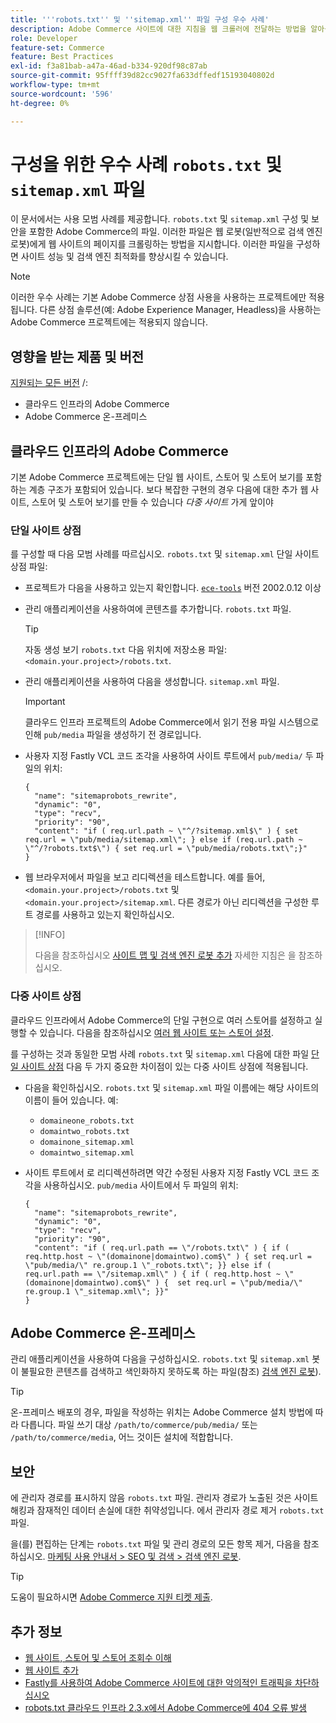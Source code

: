 ```yaml
---
title: '''robots.txt'' 및 ''sitemap.xml'' 파일 구성 우수 사례'
description: Adobe Commerce 사이트에 대한 지침을 웹 크롤러에 전달하는 방법을 알아봅니다.
role: Developer
feature-set: Commerce
feature: Best Practices
exl-id: f3a81bab-a47a-46ad-b334-920df98c87ab
source-git-commit: 95ffff39d82cc9027fa633dffedf15193040802d
workflow-type: tm+mt
source-wordcount: '596'
ht-degree: 0%

---
```


# 구성을 위한 우수 사례 `robots.txt` 및 `sitemap.xml` 파일

이 문서에서는 사용 모범 사례를 제공합니다. `robots.txt` 및 `sitemap.xml` 구성 및 보안을 포함한 Adobe Commerce의 파일. 이러한 파일은 웹 로봇(일반적으로 검색 엔진 로봇)에게 웹 사이트의 페이지를 크롤링하는 방법을 지시합니다. 이러한 파일을 구성하면 사이트 성능 및 검색 엔진 최적화를 향상시킬 수 있습니다.

>[!NOTE]
>
>이러한 우수 사례는 기본 Adobe Commerce 상점 사용을 사용하는 프로젝트에만 적용됩니다. 다른 상점 솔루션(예: Adobe Experience Manager, Headless)을 사용하는 Adobe Commerce 프로젝트에는 적용되지 않습니다.

## 영향을 받는 제품 및 버전

[지원되는 모든 버전](../../../release/versions.md) /:

- 클라우드 인프라의 Adobe Commerce
- Adobe Commerce 온-프레미스

## 클라우드 인프라의 Adobe Commerce

기본 Adobe Commerce 프로젝트에는 단일 웹 사이트, 스토어 및 스토어 보기를 포함하는 계층 구조가 포함되어 있습니다. 보다 복잡한 구현의 경우 다음에 대한 추가 웹 사이트, 스토어 및 스토어 보기를 만들 수 있습니다 _다중 사이트_ 가게 앞이야

### 단일 사이트 상점

를 구성할 때 다음 모범 사례를 따르십시오. `robots.txt` 및 `sitemap.xml` 단일 사이트 상점 파일:

- 프로젝트가 다음을 사용하고 있는지 확인합니다. [`ece-tools`](https://devdocs.magento.com/cloud/release-notes/ece-release-notes.html) 버전 2002.0.12 이상
- 관리 애플리케이션을 사용하여에 콘텐츠를 추가합니다. `robots.txt` 파일.

   >[!TIP]
   >
   >자동 생성 보기 `robots.txt` 다음 위치에 저장소용 파일: `<domain.your.project>/robots.txt`.

- 관리 애플리케이션을 사용하여 다음을 생성합니다. `sitemap.xml` 파일.

   >[!IMPORTANT]
   >
   >클라우드 인프라 프로젝트의 Adobe Commerce에서 읽기 전용 파일 시스템으로 인해 `pub/media` 파일을 생성하기 전 경로입니다.

- 사용자 지정 Fastly VCL 코드 조각을 사용하여 사이트 루트에서 `pub/media/` 두 파일의 위치:

   ```vcl
   {
     "name": "sitemaprobots_rewrite",
     "dynamic": "0",
     "type": "recv",
     "priority": "90",
     "content": "if ( req.url.path ~ \"^/?sitemap.xml$\" ) { set req.url = \"pub/media/sitemap.xml\"; } else if (req.url.path ~ \"^/?robots.txt$\") { set req.url = \"pub/media/robots.txt\";}"
   }
   ```

- 웹 브라우저에서 파일을 보고 리디렉션을 테스트합니다. 예를 들어, `<domain.your.project>/robots.txt` 및 `<domain.your.project>/sitemap.xml`. 다른 경로가 아닌 리디렉션을 구성한 루트 경로를 사용하고 있는지 확인하십시오.

>[!INFO]
>
>다음을 참조하십시오 [사이트 맵 및 검색 엔진 로봇 추가](https://devdocs.magento.com/cloud/trouble/robots-sitemap.html) 자세한 지침은 을 참조하십시오.


### 다중 사이트 상점

클라우드 인프라에서 Adobe Commerce의 단일 구현으로 여러 스토어를 설정하고 실행할 수 있습니다. 다음을 참조하십시오 [여러 웹 사이트 또는 스토어 설정](https://devdocs.magento.com/cloud/project/project-multi-sites.html).

를 구성하는 것과 동일한 모범 사례 `robots.txt` 및 `sitemap.xml` 다음에 대한 파일 [단일 사이트 상점](#single-site-storefronts) 다음 두 가지 중요한 차이점이 있는 다중 사이트 상점에 적용됩니다.

- 다음을 확인하십시오. `robots.txt` 및 `sitemap.xml` 파일 이름에는 해당 사이트의 이름이 들어 있습니다. 예:
   - `domaineone_robots.txt`
   - `domaintwo_robots.txt`
   - `domainone_sitemap.xml`
   - `domaintwo_sitemap.xml`

- 사이트 루트에서 로 리디렉션하려면 약간 수정된 사용자 지정 Fastly VCL 코드 조각을 사용하십시오. `pub/media` 사이트에서 두 파일의 위치:

   ```vcl
   {
     "name": "sitemaprobots_rewrite",
     "dynamic": "0",
     "type": "recv",
     "priority": "90",
     "content": "if ( req.url.path == \"/robots.txt\" ) { if ( req.http.host ~ \"(domainone|domaintwo).com$\" ) { set req.url = \"pub/media/\" re.group.1 \"_robots.txt\"; }} else if ( req.url.path == \"/sitemap.xml\" ) { if ( req.http.host ~ \"(domainone|domaintwo).com$\" ) {  set req.url = \"pub/media/\" re.group.1 \"_sitemap.xml\"; }}"
   }
   ```

## Adobe Commerce 온-프레미스

관리 애플리케이션을 사용하여 다음을 구성하십시오. `robots.txt` 및 `sitemap.xml` 봇이 불필요한 콘텐츠를 검색하고 색인화하지 못하도록 하는 파일(참조) [검색 엔진 로봇](https://experienceleague.adobe.com/docs/commerce-admin/marketing/seo/seo-overview.html#search-engine-robots)).

>[!TIP]
>
>온-프레미스 배포의 경우, 파일을 작성하는 위치는 Adobe Commerce 설치 방법에 따라 다릅니다. 파일 쓰기 대상 `/path/to/commerce/pub/media/` 또는 `/path/to/commerce/media`, 어느 것이든 설치에 적합합니다.

## 보안

에 관리자 경로를 표시하지 않음 `robots.txt` 파일. 관리자 경로가 노출된 것은 사이트 해킹과 잠재적인 데이터 손실에 대한 취약성입니다. 에서 관리자 경로 제거 `robots.txt` 파일.

을(를) 편집하는 단계는 `robots.txt` 파일 및 관리 경로의 모든 항목 제거, 다음을 참조하십시오. [마케팅 사용 안내서 > SEO 및 검색 > 검색 엔진 로봇](https://experienceleague.adobe.com/docs/commerce-admin/marketing/seo/seo-overview.html#search-engine-robots).

>[!TIP]
>
>도움이 필요하시면 [Adobe Commerce 지원 티켓 제출](https://experienceleague.adobe.com/docs/commerce-knowledge-base/kb/help-center-guide/magento-help-center-user-guide.html#submit-ticket).

## 추가 정보

- [웹 사이트, 스토어 및 스토어 조회수 이해](https://devdocs.magento.com/cloud/configure/configure-best-practices.html#sites)
- [웹 사이트 추가](https://docs.magento.com/user-guide/stores/stores-all-create-website.html)
- [Fastly를 사용하여 Adobe Commerce 사이트에 대한 악의적인 트래픽을 차단하십시오](https://devdocs.magento.com/cloud/cdn/fastly-vcl-blocking.html)
- [robots.txt 클라우드 인프라 2.3.x에서 Adobe Commerce에 404 오류 발생](https://experienceleague.adobe.com/docs/commerce-knowledge-base/kb/troubleshooting/miscellaneous/robots.txt-gives-404-error-magento-commerce-cloud-2.3.x.html)
